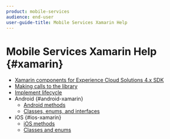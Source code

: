 ```yaml
---
product: mobile-services
audience: end-user
user-guide-title: Mobile Services Xamarin Help
---
```


# Mobile Services Xamarin Help {#xamarin}

+ [Xamarin components for Experience Cloud Solutions 4.x SDK](get-started.md)
+ [Making calls to the library](library-calls.md)
+ [Implement lifecycle](lifecycle.md)
+ Android {#android-xamarin}
  + [Android methods](c-android/methods-android.md)
  + [Classes, enums, and interfaces](c-android/c-classes-enums-interfaces.md)
+ iOS {#ios-xamarin}
  + [iOS methods](c-ios/methods-ios.md)
  + [Classes and enums](c-ios/c-classes-enums-constants.md)

